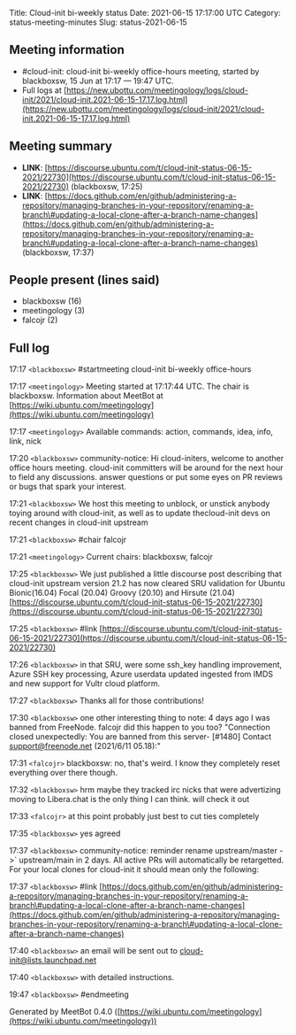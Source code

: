 Title: Cloud-init bi-weekly status
Date: 2021-06-15 17:17:00 UTC
Category: status-meeting-minutes
Slug: status-2021-06-15

Meeting information
----------------

 * \#cloud-init: cloud-init bi-weekly office-hours meeting, started by blackboxsw, 15 Jun at 17:17 &mdash; 19:47 UTC.
 * Full logs at [https://new.ubottu.com/meetingology/logs/cloud-init/2021/cloud-init.2021-06-15-17.17.log.html](https://new.ubottu.com/meetingology/logs/cloud-init/2021/cloud-init.2021-06-15-17.17.log.html)



Meeting summary
----------------

 *  **LINK**: [https://discourse.ubuntu.com/t/cloud-init-status-06-15-2021/22730](https://discourse.ubuntu.com/t/cloud-init-status-06-15-2021/22730)   (blackboxsw, 17:25)
 *  **LINK**: [https://docs.github.com/en/github/administering-a-repository/managing-branches-in-your-repository/renaming-a-branch\#updating-a-local-clone-after-a-branch-name-changes](https://docs.github.com/en/github/administering-a-repository/managing-branches-in-your-repository/renaming-a-branch\#updating-a-local-clone-after-a-branch-name-changes)   (blackboxsw, 17:37)



People present (lines said)
----------------

 * blackboxsw (16)
 * meetingology (3)
 * falcojr (2)



Full log
----------------


 17:17 `<blackboxsw>` \#startmeeting cloud-init bi-weekly office-hours

 17:17 `<meetingology>` Meeting started at 17:17:44 UTC.  The chair is blackboxsw.  Information about MeetBot at [https://wiki.ubuntu.com/meetingology](https://wiki.ubuntu.com/meetingology)

 17:17 `<meetingology>` Available commands: action, commands, idea, info, link, nick

 17:20 `<blackboxsw>` community-notice: Hi cloud-initers, welcome to another office hours meeting. cloud-init committers will be around for the next hour to field any discussions. answer questions or put some eyes on PR reviews or bugs that spark your interest.

 17:21 `<blackboxsw>` We host this meeting to unblock, or unstick anybody toying around with cloud-init, as well as to update thecloud-init devs on recent changes in cloud-init upstream

 17:21 `<blackboxsw>` \#chair falcojr

 17:21 `<meetingology>` Current chairs: blackboxsw, falcojr

 17:25 `<blackboxsw>` We just published a little discourse post describing that cloud-init upstream version 21.2 has now cleared SRU validation for Ubuntu Bionic(16.04) Focal (20.04) Groovy (20.10) and Hirsute (21.04) [https://discourse.ubuntu.com/t/cloud-init-status-06-15-2021/22730](https://discourse.ubuntu.com/t/cloud-init-status-06-15-2021/22730)

 17:25 `<blackboxsw>` \#link [https://discourse.ubuntu.com/t/cloud-init-status-06-15-2021/22730](https://discourse.ubuntu.com/t/cloud-init-status-06-15-2021/22730)

 17:26 `<blackboxsw>` in that SRU, were some ssh_key handling improvement, Azure SSH key processing, Azure userdata updated ingested from IMDS and new support for Vultr cloud platform.

 17:27 `<blackboxsw>` Thanks all for those contributions!

 17:30 `<blackboxsw>` one other interesting thing to note: 4 days ago I was banned from FreeNode. falcojr did this happen to you too? "Connection closed unexpectedly: You are banned from this server- [\#1480] Contact support@freenode.net (2021/6/11 05.18):"

 17:31 `<falcojr>` blackboxsw: no, that's weird. I know they completely reset everything over there though.

 17:32 `<blackboxsw>` hrm maybe they tracked irc nicks that were advertizing moving to Libera.chat is the only thing I can think. will check it out

 17:33 `<falcojr>` at this point probably just best to cut ties completely

 17:35 `<blackboxsw>` yes agreed

 17:37 `<blackboxsw>` community-notice: reminder rename upstream/master ->` upstream/main in 2 days.  All active PRs will automatically be retargetted. For your local clones for cloud-init it should mean only the following:

 17:37 `<blackboxsw>` \#link [https://docs.github.com/en/github/administering-a-repository/managing-branches-in-your-repository/renaming-a-branch\#updating-a-local-clone-after-a-branch-name-changes](https://docs.github.com/en/github/administering-a-repository/managing-branches-in-your-repository/renaming-a-branch\#updating-a-local-clone-after-a-branch-name-changes)

 17:40 `<blackboxsw>` an email will be sent out to cloud-init@lists.launchpad.net

 17:40 `<blackboxsw>` with detailed instructions.

 19:47 `<blackboxsw>` \#endmeeting



Generated by MeetBot 0.4.0 ([https://wiki.ubuntu.com/meetingology](https://wiki.ubuntu.com/meetingology))